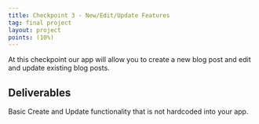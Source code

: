 ```yaml
---
title: Checkpoint 3 - New/Edit/Update Features
tag: final project
layout: project
points: (10%)
---
```


At this checkpoint our app will allow you to create a new blog post and edit and
update existing blog posts.

## Deliverables

Basic Create and Update functionality that is not hardcoded into your app.
